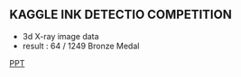 ## KAGGLE INK DETECTIO COMPETITION

- 3d X-ray image data
- result : 64 / 1249 Bronze Medal

[PPT](https://www.canva.com/design/DAFszx6Qutw/wxgUhIHMv63AMy8gaoiV7w/view?utm_content=DAFszx6Qutw&utm_campaign=share_your_design&utm_medium=link&utm_source=shareyourdesignpanel)
